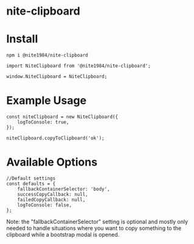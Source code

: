 # nite-clipboard

# Install

```
npm i @nite1984/nite-clipboard
```

```
import NiteClipboard from '@nite1984/nite-clipboard';

window.NiteClipboard = NiteClipboard;
```

# Example Usage

```
const niteClipboard = new NiteClipboard({
    logToConsole: true,
});

niteClipboard.copyToClipboard('ok');
```

# Available Options

```
//Default settings
const defaults = {
    fallbackContainerSelector: 'body',
    successCopyCallback: null,
    failedCopyCallback: null,
    logToConsole: false,
};
```

Note: the "fallbackContainerSelector" setting is optional and mostly only needed to handle situations where you want to copy something to the clipboard while a bootstrap modal is opened.